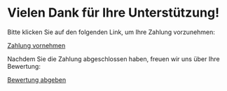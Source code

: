<!DOCTYPE html>
<html lang="de">
<head>
    <meta charset="UTF-8">
    <meta name="viewport" content="width=device-width, initial-scale=1.0">
    <title>Zahlung und Bewertung</title>
</head>
<body>
    <h1>Vielen Dank für Ihre Unterstützung!</h1>
    <p>Bitte klicken Sie auf den folgenden Link, um Ihre Zahlung vorzunehmen:</p>
    <a href="https://www.paypal.me/DeinFirmenname">Zahlung vornehmen</a>
    <p>Nachdem Sie die Zahlung abgeschlossen haben, freuen wir uns über Ihre Bewertung:</p>
    <a href="https://www.google.com/maps/place/DeinFirmenname/reviews">Bewertung abgeben</a>
</body>
</html>

